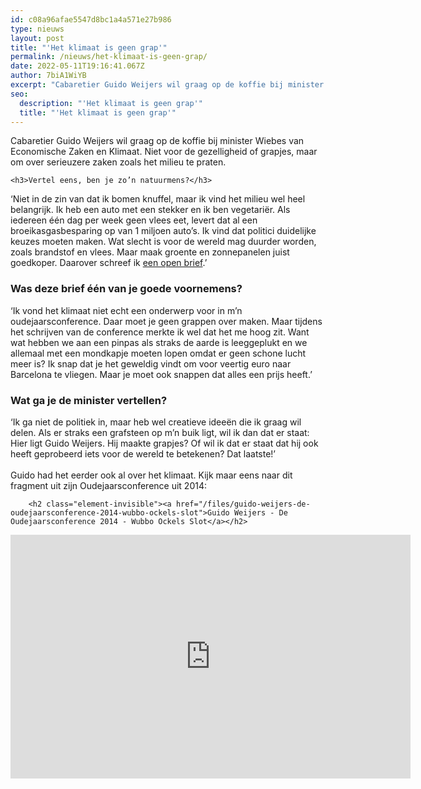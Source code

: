 ```yaml
---
id: c08a96afae5547d8bc1a4a571e27b986
type: nieuws
layout: post
title: "'Het klimaat is geen grap'"
permalink: /nieuws/het-klimaat-is-geen-grap/
date: 2022-05-11T19:16:41.067Z
author: 7biA1WiYB
excerpt: "Cabaretier Guido Weijers wil graag op de koffie bij minister Wiebes van Economische Zaken en Klimaat. Niet voor de gezelligheid of grapjes, maar om over serieuzere zaken zoals het milieu te praten.    "
seo:
  description: "'Het klimaat is geen grap'"
  title: "'Het klimaat is geen grap'"
---
```

Cabaretier Guido Weijers wil graag op de koffie bij minister Wiebes van Economische Zaken en Klimaat. Niet voor de gezelligheid of grapjes, maar om over serieuzere zaken zoals het milieu te praten.    

    <h3>Vertel eens, ben je zo’n natuurmens?</h3>
<p>‘Niet in de zin van dat ik bomen knuffel, maar ik vind het milieu wel heel belangrijk. Ik heb een auto met een stekker en ik ben vegetariër. Als iedereen één dag per week geen vlees eet, levert dat al een broeikasgasbesparing op van 1 miljoen auto’s. Ik vind dat politici duidelijke keuzes moeten maken. Wat slecht is voor de wereld mag duurder worden, zoals brandstof en vlees. Maar maak groente en zonnepanelen juist goedkoper. Daarover schreef ik <a href="http://www.omroepbrabant.nl/media/uploads/Brief_aan_minister_Wiebes.pdf" target="_blank">een open brief</a>.’  </p>
<h3>Was deze brief één van je goede voornemens?</h3>
<p>‘Ik vond het klimaat niet echt een onderwerp voor in m’n oudejaarsconference. Daar moet je geen grappen over maken. Maar tijdens het schrijven van de conference merkte ik wel dat het me hoog zit. Want wat hebben we aan een pinpas als straks de aarde is leeggeplukt en we allemaal met een mondkapje moeten lopen omdat er geen schone lucht meer is? Ik snap dat je het geweldig vindt om voor veertig euro naar Barcelona te vliegen. Maar je moet ook snappen dat alles een prijs heeft.’</p>
<h3>Wat ga je de minister vertellen?</h3>
<p>‘Ik ga niet de politiek in, maar heb wel creatieve ideeën die ik graag wil delen. Als er straks een grafsteen op m’n buik ligt, wil ik dan dat er staat: Hier ligt Guido Weijers. Hij maakte grapjes? Of wil ik dat er staat dat hij ook heeft geprobeerd iets voor de wereld te betekenen? Dat laatste!’<br><br>Guido had het eerder ook al over het klimaat. Kijk maar eens naar dit fragment uit zijn Oudejaarsconference uit 2014: <div class="media media-element-container media-default"><div id="file-420679" class="file file-video file-video-youtube">

        <h2 class="element-invisible"><a href="/files/guido-weijers-de-oudejaarsconference-2014-wubbo-ockels-slot">Guido Weijers - De Oudejaarsconference 2014 - Wubbo Ockels Slot</a></h2>
    
  
  <div class="content">
    <div class="media-youtube-video file media-element file-default media-youtube-1">
  <iframe class="media-youtube-player" width="640" height="390" title="Guido Weijers - De Oudejaarsconference 2014 - Wubbo Ockels Slot" src="https://www.youtube.com/embed/nfKy7vA091c?wmode=opaque&controls=" name="Guido Weijers - De Oudejaarsconference 2014 - Wubbo Ockels Slot" frameborder="0" allowfullscreen="">Video van Guido Weijers - De Oudejaarsconference 2014 - Wubbo Ockels Slot</iframe>
</div>
  </div>

  
</div>
</div>  
